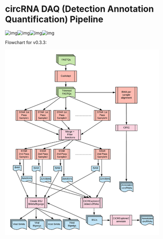 # circRNA DAQ (Detection Annotation Quantification) Pipeline

![img](https://img.shields.io/github/issues/kopardev/circRNA?style=for-the-badge)![img](https://img.shields.io/github/forks/kopardev/circRNA?style=for-the-badge)![img](https://img.shields.io/github/stars/kopardev/circRNA?style=for-the-badge)![img](https://img.shields.io/github/license/kopardev/circRNA?style=for-the-badge)

Flowchart for v0.3.3:

![img](https://github.com/kopardev/circRNA/blob/master/circRNA_v0.3.3.png)

